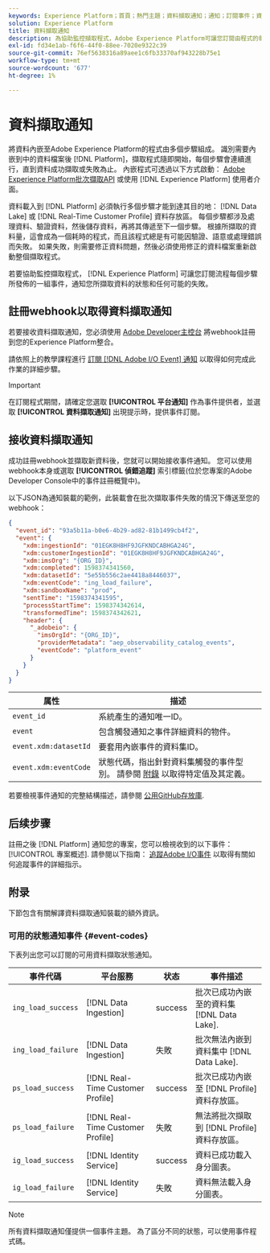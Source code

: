```yaml
---
keywords: Experience Platform；首頁；熱門主題；資料擷取通知；通知；訂閱事件；資料擷取狀態事件；狀態事件；訂閱；狀態通知；
solution: Experience Platform
title: 資料擷取通知
description: 為協助監控擷取程式，Adobe Experience Platform可讓您訂閱由程式的每個步驟發佈的一組事件，通知您擷取資料的狀態和任何可能的失敗。
exl-id: fd34e1ab-f6f6-44f0-88ee-7020e9322c39
source-git-commit: 76ef5638316a89aee1c6fb33370af943228b75e1
workflow-type: tm+mt
source-wordcount: '677'
ht-degree: 1%

---
```


# 資料擷取通知

將資料內嵌至Adobe Experience Platform的程式由多個步驟組成。 識別需要內嵌到中的資料檔案後 [!DNL Platform]，擷取程式隨即開始，每個步驟會連續進行，直到資料成功擷取或失敗為止。 內嵌程式可透過以下方式啟動： [Adobe Experience Platform批次擷取API](https://developer.adobe.com/experience-platform-apis/references/batch-ingestion/) 或使用 [!DNL Experience Platform] 使用者介面。

資料載入到 [!DNL Platform] 必須執行多個步驟才能到達其目的地： [!DNL Data Lake] 或 [!DNL Real-Time Customer Profile] 資料存放區。 每個步驟都涉及處理資料、驗證資料，然後儲存資料，再將其傳遞至下一個步驟。 根據所擷取的資料量，這會成為一個耗時的程式，而且該程式總是有可能因驗證、語意或處理錯誤而失敗。 如果失敗，則需要修正資料問題，然後必須使用修正的資料檔案重新啟動整個擷取程式。

若要協助監控擷取程式， [!DNL Experience Platform] 可讓您訂閱流程每個步驟所發佈的一組事件，通知您所擷取資料的狀態和任何可能的失敗。

## 註冊webhook以取得資料擷取通知

若要接收資料擷取通知，您必須使用 [Adobe Developer主控台](https://www.adobe.com/go/devs_console_ui) 將webhook註冊到您的Experience Platform整合。

請依照上的教學課程進行 [訂閱 [!DNL Adobe I/O Event] 通知](../../observability/alerts/subscribe.md) 以取得如何完成此作業的詳細步驟。

>[!IMPORTANT]
>
>在訂閱程式期間，請確定您選取 **[!UICONTROL 平台通知]** 作為事件提供者，並選取 **[!UICONTROL 資料擷取通知]** 出現提示時，提供事件訂閱。

## 接收資料擷取通知

成功註冊webhook並擷取新資料後，您就可以開始接收事件通知。 您可以使用webhook本身或選取 **[!UICONTROL 偵錯追蹤]** 索引標籤(位於您專案的Adobe Developer Console中的事件註冊概覽中)。

以下JSON為通知裝載的範例，此裝載會在批次擷取事件失敗的情況下傳送至您的webhook：

```json
{
  "event_id": "93a5b11a-b0e6-4b29-ad82-81b1499cb4f2",
  "event": {
    "xdm:ingestionId": "01EGK8H8HF9JGFKNDCABHGA24G",
    "xdm:customerIngestionId": "01EGK8H8HF9JGFKNDCABHGA24G",
    "xdm:imsOrg": "{ORG_ID}",
    "xdm:completed": 1598374341560,
    "xdm:datasetId": "5e55b556c2ae4418a8446037",
    "xdm:eventCode": "ing_load_failure",
    "xdm:sandboxName": "prod",
    "sentTime": "1598374341595",
    "processStartTime": 1598374342614,
    "transformedTime": 1598374342621,
    "header": {
      "_adobeio": {
        "imsOrgId": "{ORG_ID}",
        "providerMetadata": "aep_observability_catalog_events",
        "eventCode": "platform_event"
      }
    }
  }
}
```

| 属性 | 描述 |
| --- | --- |
| `event_id` | 系統產生的通知唯一ID。 |
| `event` | 包含觸發通知之事件詳細資料的物件。 |
| `event.xdm:datasetId` | 要套用內嵌事件的資料集ID。 |
| `event.xdm:eventCode` | 狀態代碼，指出針對資料集觸發的事件型別。 請參閱 [附錄](#event-codes) 以取得特定值及其定義。 |

若要檢視事件通知的完整結構描述，請參閱 [公用GitHub存放庫](https://github.com/adobe/xdm/blob/master/schemas/notifications/ingestion.schema.json).

## 后续步骤

註冊之後 [!DNL Platform] 通知您的專案，您可以檢視收到的以下事件： [!UICONTROL 專案概述]. 請參閱以下指南： [追蹤Adobe I/O事件](https://www.adobe.io/apis/experienceplatform/events/docs.html#!adobedocs/adobeio-events/master/support/tracing.md) 以取得有關如何追蹤事件的詳細指示。

## 附录

下節包含有關解譯資料擷取通知裝載的額外資訊。

### 可用的狀態通知事件 {#event-codes}

下表列出您可以訂閱的可用資料擷取狀態通知。

| 事件代碼 | 平台服務 | 状态 | 事件描述 |
| --- | ---------------- | ------ | ----------------- |
| `ing_load_success` | [!DNL Data Ingestion] | success | 批次已成功內嵌至的資料集 [!DNL Data Lake]. |
| `ing_load_failure` | [!DNL Data Ingestion] | 失敗 | 批次無法內嵌到資料集中 [!DNL Data Lake]. |
| `ps_load_success` | [!DNL Real-Time Customer Profile] | success | 批次已成功內嵌至 [!DNL Profile] 資料存放區。 |
| `ps_load_failure` | [!DNL Real-Time Customer Profile] | 失敗 | 無法將批次擷取到 [!DNL Profile] 資料存放區。 |
| `ig_load_success` | [!DNL Identity Service] | success | 資料已成功載入身分圖表。 |
| `ig_load_failure` | [!DNL Identity Service] | 失敗 | 資料無法載入身分圖表。 |

>[!NOTE]
>
>所有資料擷取通知僅提供一個事件主題。 為了區分不同的狀態，可以使用事件程式碼。
